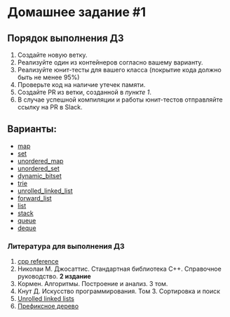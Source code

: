 # Домашнее задание #1

## Порядок выполнения ДЗ
1. Создайте новую ветку.
1. Реализуйте один из контейнеров согласно вашему варианту.
1. Реализуйте юнит-тесты для вашего класса (покрытие кода должно быть не менее 95%)
1. Проверьте код на наличие утечек памяти.
1. Создайте PR из ветки, созданной в *пункте 1*.
1. В случае успешной компиляции и работы юнит-тестов отправляйте ссылку на PR в Slack.

## Варианты:
* [map](tasks/map.md)
* [set](tasks/set.md)
* [unordered_map](tasks/unordered_map.md)
* [unordered_set](tasks/unordered_set.md)
* [dynamic_bitset](tasks/dynamic_bitset.md)
* [trie](tasks/trie.md)
* [unrolled_linked_list](tasks/unrolled_linked_list.md)
* [forward_list](tasks/forward_list.md)
* [list](tasks/list.md)
* [stack](tasks/stack.md)
* [queue](tasks/queue.md)
* [deque](tasks/deque.md)

### Литература для выполнения ДЗ
1. [cpp reference](http://www.cplusplus.com/reference/stl/)
1. Николаи М. Джосаттис. Стандартная библиотека C++. Справочное руководство. **2 издание**
1. Кормен. Алгоритмы. Построение и анализ. 3 том.
1. Кнут Д. Искусство программирования. Том 3. Сортировка и поиск
1. [Unrolled linked lists](https://blogs.msdn.microsoft.com/devdev/2005/08/22/unrolled-linked-lists/)
1. [Префиксное дерево](https://ru.wikipedia.org/wiki/%D0%9F%D1%80%D0%B5%D1%84%D0%B8%D0%BA%D1%81%D0%BD%D0%BE%D0%B5_%D0%B4%D0%B5%D1%80%D0%B5%D0%B2%D0%BE)

